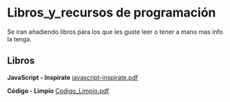 # Libros_y_recursos de  programación
Se iran añadiendo libros para los que les guste leer o tener a mano mas info la tenga.

## Libros

**JavaScript - Inspirate**
[javascript-inspirate.pdf](https://github.com/karen2289/libros_y_mas/files/11610762/javascript-inspirate.pdf)

**Código - Limpio**
[Codigo_Limpio.pdf](https://github.com/karen2289/libros_y_mas/files/11611125/Codigo_Limpio.pdf)
